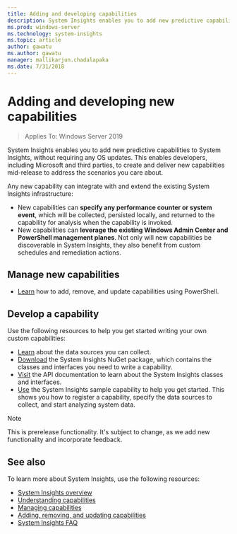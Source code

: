 ```yaml
---
title: Adding and developing capabilities
description: System Insights enables you to add new predictive capabilities to System Insights, without requiring any OS updates. This enables developers, including Microsoft and third parties, to create and deliver new capabilities mid-release to address the scenarios you care about. New capabilities can specify custom data to collect and analyze, and they also integrate with the existing System Insights management planes.
ms.prod: windows-server
ms.technology: system-insights
ms.topic: article
author: gawatu
ms.author: gawatu
manager: mallikarjun.chadalapaka
ms.date: 7/31/2018
---
```


# Adding and developing new capabilities

>Applies To: Windows Server 2019

System Insights enables you to add new predictive capabilities to System Insights, without requiring any OS updates. This enables developers, including Microsoft and third parties, to create and deliver new capabilities mid-release to address the scenarios you care about. 

Any new capability can integrate with and extend the existing System Insights infrastructure:

- New capabilities can **specify any performance counter or system event**, which will be collected, persisted locally, and returned to the capability for analysis when the capability is invoked.  
- New capabilities can **leverage the existing Windows Admin Center and PowerShell management planes**. Not only will new capabilities be discoverable in System Insights, they also benefit from custom schedules and remediation actions. 

## Manage new capabilities
- [Learn](add-remove-update-capabilities.md) how to add, remove, and update capabilities using PowerShell. 

## Develop a capability
Use the following resources to help you get started writing your own custom capabilities:
- [Learn](data-sources.md) about the data sources you can collect.
- [Download](https://www.nuget.org/packages/Microsoft.WindowsServer.SystemInsights/) the System Insights NuGet package, which contains the classes and interfaces you need to write a capability.
- [Visit](https://aka.ms/systeminsights-api) the API documentation to learn about the System Insights classes and interfaces. 
- [Use](https://aka.ms/systeminsights-samplecapability) the System Insights sample capability to help you get started. This shows you how to register a capability, specify the data sources to collect, and start analyzing system data.

>[!NOTE]
>This is prerelease functionality. It's subject to change, as we add new functionality and incorporate feedback.

## See also
To learn more about System Insights, use the following resources:

- [System Insights overview](overview.md)
- [Understanding capabilities](understanding-capabilities.md)
- [Managing capabilities](managing-capabilities.md)
- [Adding, removing, and updating capabilities](add-remove-update-capabilities.md)
- [System Insights FAQ](faq.md)